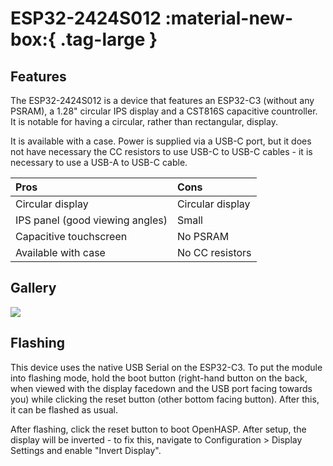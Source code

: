 # ESP32-2424S012 :material-new-box:{ .tag-large }

## Features

The ESP32-2424S012 is a device that features an ESP32-C3 (without any PSRAM), a 1.28" circular IPS display and a CST816S capacitive countroller. It is notable for having a circular, rather than rectangular, display. 

It is available with a case. Power is supplied via a USB-C port, but it does not have necessary the CC resistors to use USB-C to USB-C cables - it is necessary to use a USB-A to USB-C cable. 

| Pros                   | Cons
|:-----                  |:----
| Circular display       | Circular display
| IPS panel (good viewing angles) | Small
| Capacitive touchscreen | No PSRAM
| Available with case    | No CC resistors


## Gallery

<div class="row justify-content-center">
    <a href="../images/esp32-2424s012.jpg" data-toggle="lightbox" data-gallery="example-gallery" class="col-sm-4" data-title="ESP32-2424S012" data-footer="A lightbulb toggle with colour control.">
        <img src="../images/esp32-2424s012.jpg" class="img-fluid">
    </a>
</div>

## Flashing
This device uses the native USB Serial on the ESP32-C3. To put the module into flashing mode, hold the boot button (right-hand button on the back, when viewed with the display facedown and the USB port facing towards you) while clicking the reset button (other bottom facing button). After this, it can be flashed as usual.

After flashing, click the reset button to boot OpenHASP. After setup, the display will be inverted - to fix this, navigate to Configuration &gt; Display Settings and enable "Invert Display". 